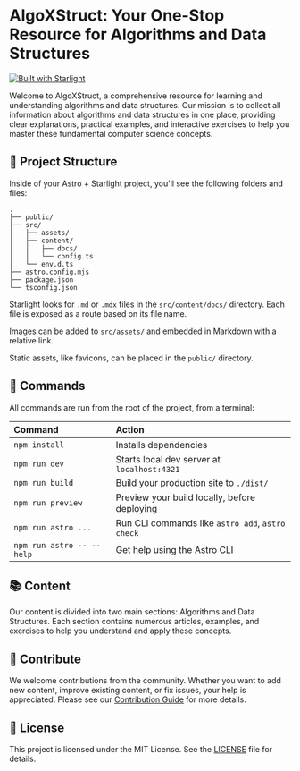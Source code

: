 # AlgoXStruct: Your One-Stop Resource for Algorithms and Data Structures

[![Built with Starlight](https://astro.badg.es/v2/built-with-starlight/tiny.svg)](https://starlight.astro.build)

Welcome to AlgoXStruct, a comprehensive resource for learning and understanding algorithms and data structures. Our mission is to collect all information about algorithms and data structures in one place, providing clear explanations, practical examples, and interactive exercises to help you master these fundamental computer science concepts.


## 🚀 Project Structure

Inside of your Astro + Starlight project, you'll see the following folders and files:

```
.
├── public/
├── src/
│   ├── assets/
│   ├── content/
│   │   ├── docs/
│   │   └── config.ts
│   └── env.d.ts
├── astro.config.mjs
├── package.json
└── tsconfig.json
```

Starlight looks for `.md` or `.mdx` files in the `src/content/docs/` directory. Each file is exposed as a route based on its file name.

Images can be added to `src/assets/` and embedded in Markdown with a relative link.

Static assets, like favicons, can be placed in the `public/` directory.

## 🧞 Commands

All commands are run from the root of the project, from a terminal:

| Command                   | Action                                           |
| :------------------------ | :----------------------------------------------- |
| `npm install`             | Installs dependencies                            |
| `npm run dev`             | Starts local dev server at `localhost:4321`      |
| `npm run build`           | Build your production site to `./dist/`          |
| `npm run preview`         | Preview your build locally, before deploying     |
| `npm run astro ...`       | Run CLI commands like `astro add`, `astro check` |
| `npm run astro -- --help` | Get help using the Astro CLI                     |

## 📚 Content

Our content is divided into two main sections: Algorithms and Data Structures. Each section contains numerous articles, examples, and exercises to help you understand and apply these concepts.

## 🤝 Contribute

We welcome contributions from the community. Whether you want to add new content, improve existing content, or fix issues, your help is appreciated. Please see our [Contribution Guide](CONTRIBUTING.md) for more details.

## 📖 License

This project is licensed under the MIT License. See the [LICENSE](LICENSE.md) file for details.


